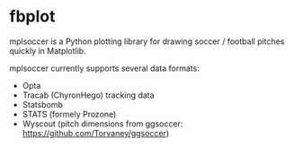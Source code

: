 # fbplot
mplsoccer is a Python plotting library for drawing soccer / football pitches quickly in Matplotlib.

mplsoccer currently supports several data formats:
- Opta
- Tracab (ChyronHego) tracking data
- Statsbomb
- STATS (formely Prozone)
- Wyscout (pitch dimensions from ggsoccer: https://github.com/Torvaney/ggsoccer)